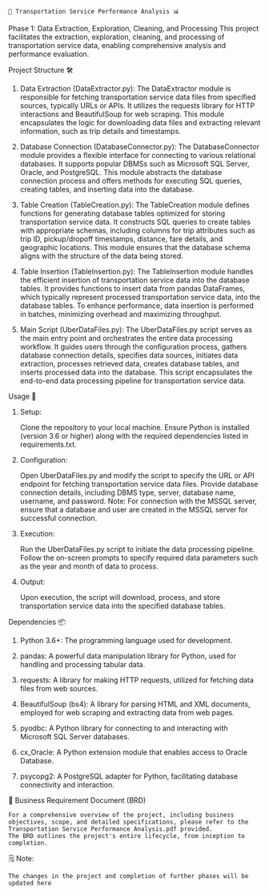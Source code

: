                                                                                                             🚗 Transportation Service Performance Analysis 📊

Phase 1: Data Extraction, Exploration, Cleaning, and Processing
This project facilitates the extraction, exploration, cleaning, and processing of transportation service data, enabling comprehensive analysis and performance evaluation.

Project Structure 🛠️
1. Data Extraction (DataExtractor.py):
The DataExtractor module is responsible for fetching transportation service data files from specified sources, typically URLs or APIs. It utilizes the requests library for HTTP interactions and BeautifulSoup for web scraping. This module encapsulates the logic for downloading data files and extracting relevant information, such as trip details and timestamps.

2. Database Connection (DatabaseConnector.py):
The DatabaseConnector module provides a flexible interface for connecting to various relational databases. It supports popular DBMSs such as Microsoft SQL Server, Oracle, and PostgreSQL. This module abstracts the database connection process and offers methods for executing SQL queries, creating tables, and inserting data into the database.

3. Table Creation (TableCreation.py):
The TableCreation module defines functions for generating database tables optimized for storing transportation service data. It constructs SQL queries to create tables with appropriate schemas, including columns for trip attributes such as trip ID, pickup/dropoff timestamps, distance, fare details, and geographic locations. This module ensures that the database schema aligns with the structure of the data being stored.

4. Table Insertion (TableInsertion.py):
The TableInsertion module handles the efficient insertion of transportation service data into the database tables. It provides functions to insert data from pandas DataFrames, which typically represent processed transportation service data, into the database tables. To enhance performance, data insertion is performed in batches, minimizing overhead and maximizing throughput.

5. Main Script (UberDataFiles.py):
The UberDataFiles.py script serves as the main entry point and orchestrates the entire data processing workflow. It guides users through the configuration process, gathers database connection details, specifies data sources, initiates data extraction, processes retrieved data, creates database tables, and inserts processed data into the database. This script encapsulates the end-to-end data processing pipeline for transportation service data.




Usage 🚀

1. Setup:

    Clone the repository to your local machine.
    Ensure Python is installed (version 3.6 or higher) along with the required dependencies listed in requirements.txt.

2. Configuration:

    Open UberDataFiles.py and modify the script to specify the URL or API endpoint for fetching transportation service data files.
    Provide database connection details, including DBMS type, server, database name, username, and password.
    Note: For connection with the MSSQL server, ensure that a database and user are created in the MSSQL server for successful connection.

3. Execution:

    Run the UberDataFiles.py script to initiate the data processing pipeline.
    Follow the on-screen prompts to specify required data parameters such as the year and month of data to process.

4. Output:

    Upon execution, the script will download, process, and store transportation service data into the specified database tables.




Dependencies 📦

1. Python 3.6+: The programming language used for development.

2. pandas: A powerful data manipulation library for Python, used for handling and processing tabular data.

3. requests: A library for making HTTP requests, utilized for fetching data files from web sources.

4. BeautifulSoup (bs4): A library for parsing HTML and XML documents, employed for web scraping and extracting data from web pages.

5. pyodbc: A Python library for connecting to and interacting with Microsoft SQL Server databases.

6. cx_Oracle: A Python extension module that enables access to Oracle Database.

7. psycopg2: A PostgreSQL adapter for Python, facilitating database connectivity and interaction.


📄 Business Requirement Document (BRD)

    For a comprehensive overview of the project, including business objectives, scope, and detailed specifications, please refer to the Transportation Service Performance Analysis.pdf provided. 
    The BRD outlines the project's entire lifecycle, from inception to completion.

🗒️ Note:
    
    The changes in the project and completion of further phases will be updated here

